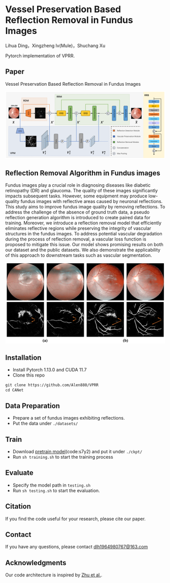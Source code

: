 # Vessel Preservation Based Reflection Removal in Fundus Images

Lihua Ding，Xingzheng lv(Mule)，Shuchang Xu

Pytorch implementation of VPRR.

## Paper

Vessel Preservation Based Reflection Removal in Fundus Images

<p align="center">
  <img src="figures\z6.png">
</p>

## Reflection Removal Algorithm in Fundus images

Fundus images play a crucial role in diagnosing diseases like diabetic retinopathy (DR) and glaucoma. The quality of these images significantly impacts subsequent tasks. However, some equipment may produce low-quality fundus images with reflective areas caused by neuronal reflections. This study aims to improve fundus image quality by removing reflections. To address the challenge of the absence of ground truth data, a pseudo reflection generation algorithm is introduced to create paired data for training. Moreover, we introduce a reflection removal model that efficiently eliminates reflective regions while preserving the integrity of vascular structures in the fundus images. To address potential vascular degradation during the process of reflection removal, a vascular loss function is proposed to mitigate this issue. Our model shows promising results on both our dataset and the public datasets. We also demonstrate the applicability of this approach to downstream tasks such as vascular segmentation.

<p align="center">
  <img src="figures/z4.png">
</p>

## Installation

* Install Pytorch 1.13.0 and CUDA 11.7
* Clone this repo

```
git clone https://github.com/Alen880/VPRR
cd CANet
```

## Data Preparation

* Prepare a set of fundus images exhibiting reflections.
* Put the data under `./datasets/`


## Train

* Download [pretrain model](https://pan.baidu.com/s/1VN2JJfOZBc3vGOBsZRXoow)(code:s7y2) and put it under `./ckpt/`
* Run `sh training.sh` to start the training process

## Evaluate

* Specify the model path in `testing.sh`
* Run `sh testing.sh` to start the evaluation.


## Citation

If you find the code useful for your research, please cite our paper.

## Contact

If you have any questions, please contact dlh1964980767@163.com

## Acknowledgments

Our code architecture is inspired by [Zhu et al.](https://openaccess.thecvf.com/content/CVPR2024/html/Zhu_Revisiting_Single_Image_Reflection_Removal_In_the_Wild_CVPR_2024_paper.html).
